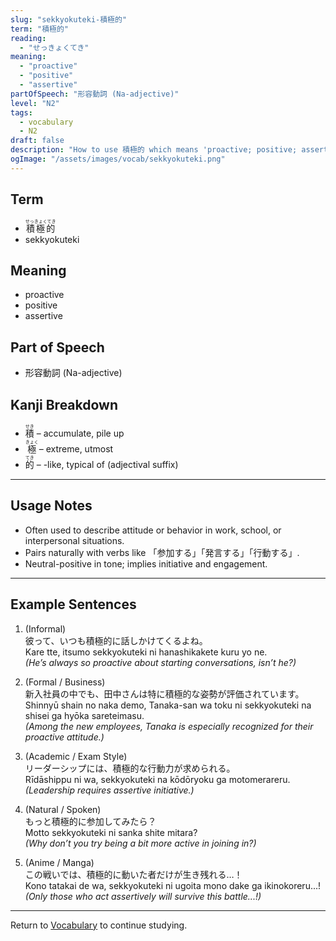 ```yaml
---
slug: "sekkyokuteki-積極的"
term: "積極的"
reading:
  - "せっきょくてき"
meaning:
  - "proactive"
  - "positive"
  - "assertive"
partOfSpeech: "形容動詞 (Na-adjective)"
level: "N2"
tags:
  - vocabulary
  - N2
draft: false
description: "How to use 積極的 which means 'proactive; positive; assertive' in preparation for the JLPT N2"
ogImage: "/assets/images/vocab/sekkyokuteki.png"
---
```


## Term  
- <ruby>積極的<rt>せっきょくてき</rt></ruby>  
- sekkyokuteki

## Meaning  
- proactive  
- positive  
- assertive

## Part of Speech  
- 形容動詞 (Na-adjective)

## Kanji Breakdown  
- <ruby>積<rt>せき</rt></ruby> – accumulate, pile up  
- <ruby>極<rt>きょく</rt></ruby> – extreme, utmost  
- <ruby>的<rt>てき</rt></ruby> – -like, typical of (adjectival suffix)

---

## Usage Notes

- Often used to describe attitude or behavior in work, school, or interpersonal situations.
- Pairs naturally with verbs like 「参加する」「発言する」「行動する」.
- Neutral-positive in tone; implies initiative and engagement.

---

## Example Sentences

1. (Informal)  
彼って、いつも<span class="text-skin-accent">積極的</span>に話しかけてくるよね。  
Kare tte, itsumo <span class="text-skin-accent">sekkyokuteki</span> ni hanashikakete kuru yo ne.  
*(He’s always so <span class="text-skin-accent">proactive</span> about starting conversations, isn’t he?)*

2. (Formal / Business)  
新入社員の中でも、田中さんは特に<span class="text-skin-accent">積極的</span>な姿勢が評価されています。  
Shinnyū shain no naka demo, Tanaka-san wa toku ni <span class="text-skin-accent">sekkyokuteki</span> na shisei ga hyōka sareteimasu.  
*(Among the new employees, Tanaka is especially recognized for their <span class="text-skin-accent">proactive</span> attitude.)*

3. (Academic / Exam Style)  
リーダーシップには、<span class="text-skin-accent">積極的</span>な行動力が求められる。  
Rīdāshippu ni wa, <span class="text-skin-accent">sekkyokuteki</span> na kōdōryoku ga motomerareru.  
*(Leadership requires <span class="text-skin-accent">assertive</span> initiative.)*

4. (Natural / Spoken)  
もっと<span class="text-skin-accent">積極的</span>に参加してみたら？  
Motto <span class="text-skin-accent">sekkyokuteki</span> ni sanka shite mitara?  
*(Why don’t you try being a bit more <span class="text-skin-accent">active</span> in joining in?)*

5. (Anime / Manga)  
この戦いでは、<span class="text-skin-accent">積極的</span>に動いた者だけが生き残れる…！  
Kono tatakai de wa, <span class="text-skin-accent">sekkyokuteki</span> ni ugoita mono dake ga ikinokoreru...!  
*(Only those who act <span class="text-skin-accent">assertively</span> will survive this battle...!)*

---

Return to [Vocabulary](/vocabulary/) to continue studying.
